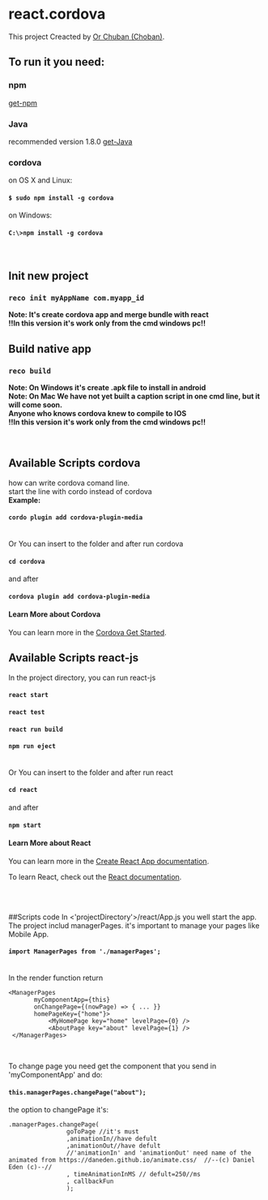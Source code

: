 # react.cordova

This project Creacted by [Or Chuban (Choban)](https://www.linkedin.com/in/or-choban-028280125).

## To run it you need:
### npm
[get-npm](https://www.npmjs.com/get-npm)

### Java 
recommended version 1.8.0 [get-Java](https://www.oracle.com/technetwork/java/javase/downloads/jdk8-downloads-2133151.html)

### cordova 
on OS X and Linux:
  #### `$ sudo npm install -g cordova`

on Windows:
 ####  `C:\>npm install -g cordova`

<br>

## Init new project
### `reco init myAppName com.myapp_id`
**Note: It's create cordova app and merge bundle with react**<br>
**!!In this version it's work only from the cmd windows pc!!**

## Build native app
### `reco build`
**Note: On Windows it's create .apk file to install in android**<br>
**Note: On Mac We have not yet built a caption script in one cmd line, but it will come soon.**<br>
**Anyone who knows cordova knew to compile to IOS**<br>
**!!In this version it's work only from the cmd windows pc!!**<br>

<br>

## Available Scripts cordova
how can write cordova comand line.
<br>
start the line with cordo instead of cordova 
<br>
**Example:** 
#### `cordo plugin add cordova-plugin-media`
<br>
Or You can insert to the folder and after run cordova

#### `cd cordova`

and after

#### `cordova plugin add cordova-plugin-media`

#### Learn More about Cordova

You can learn more in the [Cordova Get Started](https://cordova.apache.org/#getstarted).



## Available Scripts react-js

In the project directory, you can run react-js

#### `react start`
#### `react test`
#### `react run build`
#### `npm run eject`
<br>
Or You can insert to the folder and after run react

#### `cd react`

and after

#### `npm start`

#### Learn More about React

You can learn more in the [Create React App documentation](https://facebook.github.io/create-react-app/docs/getting-started).

To learn React, check out the [React documentation](https://reactjs.org/).


<br>
<br>


##Scripts code
In <'projectDirectory'>/react/App.js you well start the app.
The project includ managerPages.
it's important to manage your pages like Mobile App.

#### `import ManagerPages from './managerPages';`

<br>
In the render function return

 ```
 <ManagerPages
        myComponentApp={this}
        onChangePage={(nowPage) => { ... }}    
        homePageKey={"home"}>
            <MyHomePage key="home" levelPage={0} />
            <AboutPage key="about" levelPage={1} />
  </ManagerPages>
```

<br>

To change page you need get the component that you send in 'myComponentApp' and do:
#### `this.managerPages.changePage("about");` 
the option to changePage it's:
```
.managerPages.changePage(
                goToPage //it's must
                ,animationIn//have defult
                ,animationOut//have defult
                //'animationIn' and 'animationOut' need name of the animated from https://daneden.github.io/animate.css/  //--(c) Daniel Eden (c)--//  
                , timeAnimationInMS // defult=250//ms
                , callbackFun
                );
```
